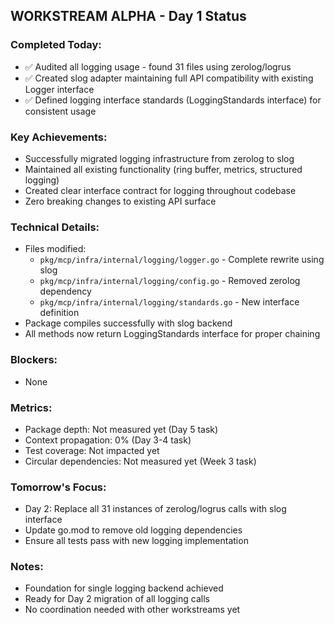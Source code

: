 ## WORKSTREAM ALPHA - Day 1 Status

### Completed Today:
- ✅ Audited all logging usage - found 31 files using zerolog/logrus
- ✅ Created slog adapter maintaining full API compatibility with existing Logger interface
- ✅ Defined logging interface standards (LoggingStandards interface) for consistent usage

### Key Achievements:
- Successfully migrated logging infrastructure from zerolog to slog
- Maintained all existing functionality (ring buffer, metrics, structured logging)
- Created clear interface contract for logging throughout codebase
- Zero breaking changes to existing API surface

### Technical Details:
- Files modified:
  - `pkg/mcp/infra/internal/logging/logger.go` - Complete rewrite using slog
  - `pkg/mcp/infra/internal/logging/config.go` - Removed zerolog dependency
  - `pkg/mcp/infra/internal/logging/standards.go` - New interface definition
- Package compiles successfully with slog backend
- All methods now return LoggingStandards interface for proper chaining

### Blockers:
- None

### Metrics:
- Package depth: Not measured yet (Day 5 task)
- Context propagation: 0% (Day 3-4 task)
- Test coverage: Not impacted yet
- Circular dependencies: Not measured yet (Week 3 task)

### Tomorrow's Focus:
- Day 2: Replace all 31 instances of zerolog/logrus calls with slog interface
- Update go.mod to remove old logging dependencies
- Ensure all tests pass with new logging implementation

### Notes:
- Foundation for single logging backend achieved
- Ready for Day 2 migration of all logging calls
- No coordination needed with other workstreams yet
